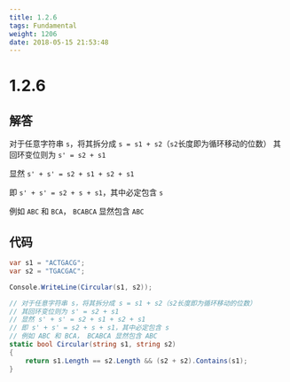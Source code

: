```yaml
---
title: 1.2.6
tags: Fundamental
weight: 1206
date: 2018-05-15 21:53:48
---
```


# 1.2.6


## 解答

对于任意字符串 `s`，将其拆分成 `s = s1 + s2`（`s2`长度即为循环移动的位数） 其回环变位则为 `s' = s2 + s1`

显然 `s' + s' = s2 + s1 + s2 + s1` 

即 `s' + s' = s2 + s + s1`，其中必定包含 `s` 

例如 `ABC` 和 `BCA`， `BCABCA` 显然包含 `ABC`

## 代码

```csharp
var s1 = "ACTGACG";
var s2 = "TGACGAC";

Console.WriteLine(Circular(s1, s2));

// 对于任意字符串 s，将其拆分成 s = s1 + s2（s2长度即为循环移动的位数）
// 其回环变位则为 s' = s2 + s1
// 显然 s' + s' = s2 + s1 + s2 + s1
// 即 s' + s' = s2 + s + s1，其中必定包含 s
// 例如 ABC 和 BCA， BCABCA 显然包含 ABC
static bool Circular(string s1, string s2)
{
    return s1.Length == s2.Length && (s2 + s2).Contains(s1);
}
```

